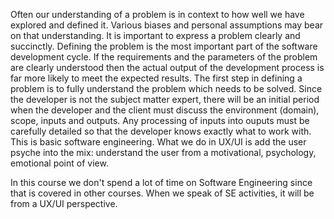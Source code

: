 Often our understanding of a problem is in context to how well we have explored and defined it. Various biases and personal assumptions may bear on that understanding. It is important to express a problem clearly and succinctly. Defining the problem is the most important part of the software development cycle. If the requirements and the parameters of the problem are clearly understood then the actual output of the development process is far more likely to meet the expected results. The first step in defining a problem is to fully understand the problem which needs to be solved. Since the developer is not the subject matter expert, there will be an initial period when the developer and the client must discuss the environment (domain), scope, inputs and outputs. Any processing of inputs into ouputs must be carefully detailed so that the developer knows exactly what to work with. This is basic software engineering. What we do in UX/UI is add the user psyche into the mix: understand the user from a motivational, psychology, emotional point of view.

In this course we don't spend a lot of time on Software Engineering since that is covered in other courses. When we speak of SE activities, it will be from a UX/UI perspective.
